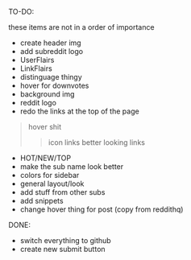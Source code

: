 TO-DO:

these items are not in a order of importance

- create header img
- add subreddit logo
- UserFlairs
- LinkFlairs
- distinguage thingy
- hover for downvotes
- background img
- reddit logo
- redo the links at the top of the page
>hover shit
>>icon
>>links
>>better looking links
- HOT/NEW/TOP
- make the sub name look better
- colors for sidebar
- general layout/look
- add stuff from other subs
- add snippets
- change hover thing for post (copy from reddithq)


DONE:

- switch everything to github
- create new submit button
